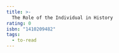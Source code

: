 ```yaml
---
title: >-
  The Role of the Individual in History
rating: 0
isbn: "1410209482"
tags:
  - to-read
---
```


